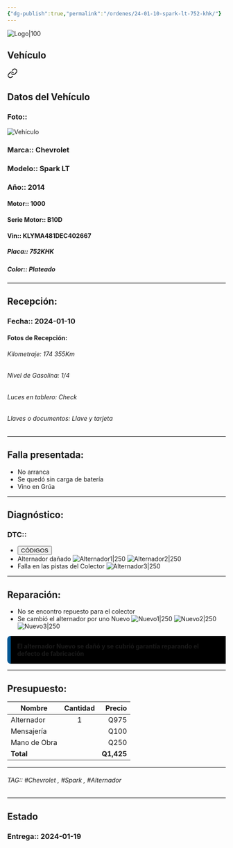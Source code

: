 ```yaml
---
{"dg-publish":true,"permalink":"/ordenes/24-01-10-spark-lt-752-khk/"}
---
```


![Logo|100](https://lh3.googleusercontent.com/drive-viewer/AEYmBYSpcK6uqBUJHU1Zm8MP7HBK8KT1E9hSR1Ft4JQwDPtpQiFoL4c1ncHqULCwO1olD-1WG5Kk9U-jh7jaZPXfqyxL0-aeRg=s1600)

## Vehículo

<div class="transclusion internal-embed is-loaded"><a class="markdown-embed-link" href="/vehiculos/chevrolet/spark-lt-752-khk/#datos-del-vehiculo" aria-label="Open link"><svg xmlns="http://www.w3.org/2000/svg" width="24" height="24" viewBox="0 0 24 24" fill="none" stroke="currentColor" stroke-width="2" stroke-linecap="round" stroke-linejoin="round" class="svg-icon lucide-link"><path d="M10 13a5 5 0 0 0 7.54.54l3-3a5 5 0 0 0-7.07-7.07l-1.72 1.71"></path><path d="M14 11a5 5 0 0 0-7.54-.54l-3 3a5 5 0 0 0 7.07 7.07l1.71-1.71"></path></svg></a><div class="markdown-embed">



## Datos del Vehículo 
### Foto:: 
![Vehículo](https://lh3.googleusercontent.com/drive-viewer/AEYmBYS9PS9uZjOX1dBKIvgJ22CSteUW-uJ3rFt3GlS0U4JsufLnbU7Aqi4u4p__rEmKGhqyxHk5TEON7XjQCDgXwJkwx0gI=s1600)

### Marca:: Chevrolet 
### Modelo:: Spark LT
### Año:: 2014
#### Motor:: 1000
#### Serie Motor:: B10D
#### Vin:: KLYMA481DEC402667
##### Placa:: 752KHK
##### Color:: Plateado
---


</div></div>


## Recepción:
### Fecha:: 2024-01-10
#### Fotos de Recepción: 


###### Kilometraje: 174 355Km
###### Nivel de Gasolina: 1/4
###### Luces en tablero: Check
###### Llaves o documentos: Llave y tarjeta 

---

## Falla presentada:
- No arranca
- Se quedó sin carga de batería 
- Vino en Grúa 



---

## Diagnóstico:
### DTC:: 

- <a href="http"><button class="btn success">CÓDIGOS</button></a>
- Alternador dañado 
	![Alternador1|250](https://lh3.googleusercontent.com/drive-viewer/AEYmBYTbupcKokYKvWX3nEpcqwPODNfTaEc6jQMAq5Q89RU1ksigz4fFSoyiUF-xtUI-WZZr7gqAaTkdOAZFhFOgqf2lWKoPng=s1600)
	![Alternador2|250](https://lh3.googleusercontent.com/drive-viewer/AEYmBYRDobT-0INEVoTTVDJtwyAcC3wLm9TiVgmBexNDuJI8lgcwhirSFWo3sB6OndDucy8YmHzTzZRwamfDUL7okY85Off0=s1600)
- Falla en las pistas del Colector
	![Alternador3|250](https://lh3.googleusercontent.com/drive-viewer/AEYmBYQW_g4UnAoIhA-HJHCwPO39rYzINIlN_Egmk2oadKw9cynfcPwEMe5B7eF9clY-PQT-Eq-kb2uxGKajNmvGGBw7SnC0=s1600)

---
## Reparación:
- No se encontro repuesto para el colector 
- Se cambió el alternador por uno Nuevo
	![Nuevo1|250](https://lh3.googleusercontent.com/drive-viewer/AEYmBYSakXSwzOn-A-qGfKSISy_lhFilUrPHIaEwfhmKN_QTDU5Y-7LWY45qy2S2g_SIubeITd0Psg2Hrh-tSNjhUHLizjPFEg=s1600)
	![Nuevo2|250](https://lh3.googleusercontent.com/drive-viewer/AEYmBYQ7gA8plxtrGe5yMrcofCqBGnDjspdwlg2N0D_2B_o-VeLykCRXbbuQTEuGX0esEynCcRQJS0-6ZF-kHmRZYmKkM7ulQQ=s1600)
	![Nuevo3|250](https://lh3.googleusercontent.com/drive-viewer/AEYmBYTeGVO6pwYPwsmuP41kz1fsCGwQEFQSpwAJcNfMgk7NwO1fsdztKossNdORjNQXb2FNPouNl90l0XWy1kTjXhE3lnBtJg=s1600)

<p style="background: #000000; font-weight: bold; padding: 15px; border-left:8px solid #005794; border-top-left-radius:8px; border-bottom-left-radius:8px;">El alternador Nuevo se dañó y se cubrió garantía reparando el defecto de fabricación</p>

---

## Presupuesto:

| Nombre       | Cantidad | Precio |
| ------------ |:--------:| ------:|
| Alternador   |    1     |   Q975 |
| Mensajería   |          |   Q100 |
| Mano de Obra |          |   Q250 |
| **Total**             |          |    **Q1,425**    |

---

###### TAG:: #Chevrolet , #Spark , #Alternador 

---

## Estado

### Entrega:: 2024-01-19